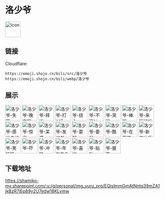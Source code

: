 # 洛少爷
<img src="https://emoji.shojo.cn/bili/src/洛少爷/icon.png" width="50" height="50" alt="icon">

## 链接
Cloudflare:
```
https://emoji.shojo.cn/bili/src/洛少爷
https://emoji.shojo.cn/bili/webp/洛少爷
```
## 展示
<img src="https://emoji.shojo.cn/bili/src/洛少爷/洛少爷-失落.png" width="50" height="50" alt="洛少爷-失落">
<img src="https://emoji.shojo.cn/bili/src/洛少爷/洛少爷-晚安哦.png" width="50" height="50" alt="洛少爷-晚安哦">
<img src="https://emoji.shojo.cn/bili/src/洛少爷/洛少爷-拜托.png" width="50" height="50" alt="洛少爷-拜托">
<img src="https://emoji.shojo.cn/bili/src/洛少爷/洛少爷-打call.png" width="50" height="50" alt="洛少爷-打call">
<img src="https://emoji.shojo.cn/bili/src/洛少爷/洛少爷-挠头.png" width="50" height="50" alt="洛少爷-挠头">
<img src="https://emoji.shojo.cn/bili/src/洛少爷/洛少爷-不可以.png" width="50" height="50" alt="洛少爷-不可以">
<img src="https://emoji.shojo.cn/bili/src/洛少爷/洛少爷-哭哭.png" width="50" height="50" alt="洛少爷-哭哭">
<img src="https://emoji.shojo.cn/bili/src/洛少爷/洛少爷-棒哦.png" width="50" height="50" alt="洛少爷-棒哦">
<img src="https://emoji.shojo.cn/bili/src/洛少爷/洛少爷-来玩游戏.png" width="50" height="50" alt="洛少爷-来玩游戏">
<img src="https://emoji.shojo.cn/bili/src/洛少爷/洛少爷-感觉良好.png" width="50" height="50" alt="洛少爷-感觉良好">
<img src="https://emoji.shojo.cn/bili/src/洛少爷/洛少爷-惊喜.png" width="50" height="50" alt="洛少爷-惊喜">
<img src="https://emoji.shojo.cn/bili/src/洛少爷/洛少爷-呆滞.png" width="50" height="50" alt="洛少爷-呆滞">
<img src="https://emoji.shojo.cn/bili/src/洛少爷/洛少爷-发红包.png" width="50" height="50" alt="洛少爷-发红包">
<img src="https://emoji.shojo.cn/bili/src/洛少爷/洛少爷-耍赖.png" width="50" height="50" alt="洛少爷-耍赖">
<img src="https://emoji.shojo.cn/bili/src/洛少爷/洛少爷-委屈.png" width="50" height="50" alt="洛少爷-委屈">
<img src="https://emoji.shojo.cn/bili/src/洛少爷/洛少爷-酷.png" width="50" height="50" alt="洛少爷-酷">
<img src="https://emoji.shojo.cn/bili/src/洛少爷/洛少爷-在干嘛.png" width="50" height="50" alt="洛少爷-在干嘛">
<img src="https://emoji.shojo.cn/bili/src/洛少爷/洛少爷-新年快乐.png" width="50" height="50" alt="洛少爷-新年快乐">
<img src="https://emoji.shojo.cn/bili/src/洛少爷/洛少爷-笑嘻嘻.png" width="50" height="50" alt="洛少爷-笑嘻嘻">
<img src="https://emoji.shojo.cn/bili/src/洛少爷/洛少爷-吓.png" width="50" height="50" alt="洛少爷-吓">
<img src="https://emoji.shojo.cn/bili/src/洛少爷/洛少爷-冲鸭.png" width="50" height="50" alt="洛少爷-冲鸭">
<img src="https://emoji.shojo.cn/bili/src/洛少爷/洛少爷-年年有鱼.png" width="50" height="50" alt="洛少爷-年年有鱼">
<img src="https://emoji.shojo.cn/bili/src/洛少爷/洛少爷-喜欢.png" width="50" height="50" alt="洛少爷-喜欢">
<img src="https://emoji.shojo.cn/bili/src/洛少爷/洛少爷-贴贴.png" width="50" height="50" alt="洛少爷-贴贴">
<img src="https://emoji.shojo.cn/bili/src/洛少爷/洛少爷-握草.png" width="50" height="50" alt="洛少爷-握草">

## 下载地址

https://shamiko-my.sharepoint.com/:u:/g/personal/img_yuru_pro/EQjslmmGmAtNntq39mZA1jkBzR7iEp89y2U7edw18KLvmw